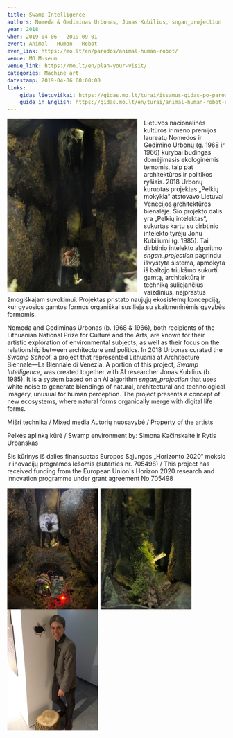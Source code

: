 ```yaml
---
title: Swamp Intelligence
authors: Nomeda & Gediminas Urbonas, Jonas Kubilius, sngan_projection
year: 2018
when: 2019-04-06 – 2019-09-01
event: Animal – Human – Robot
even_link: https://mo.lt/en/parodos/animal-human-robot/
venue: MO Museum
venue_link: https://mo.lt/en/plan-your-visit/
categories: Machine art
datestamp: 2019-04-06 00:00:00
links:
    gidas lietuviškai: https://gidas.mo.lt/turai/issamus-gidas-po-paroda-gyvunas-zmogus-robotas/pelkiu-intelektas-2018/
    guide in English: https://gidas.mo.lt/en/turai/animal-human-robot-extended-tour/swamp-intellect-2018/
---
```


<img src="swamp-1.jpg" width="300px" style="float:left;padding-right:15px"/>

Lietuvos nacionalinės kultūros ir meno premijos laureatų Nomedos ir Gedimino Urbonų (g. 1968 ir 1966) kūrybai būdingas domėjimasis ekologinėmis temomis, taip pat architektūros ir politikos ryšiais. 2018 Urbonų kuruotas projektas „Pelkių mokykla“ atstovavo Lietuvai Venecijos architektūros bienalėje. Šio projekto dalis yra „Pelkių intelektas“, sukurtas kartu su dirbtinio intelekto tyrėju Jonu Kubiliumi (g. 1985). Tai dirbtinio intelekto algoritmo *sngan_projection* pagrindu išvystyta sistema, apmokyta iš baltojo triukšmo sukurti gamtą, architektūrą ir techniką suliejančius vaizdinius, neįprastus žmogiškajam suvokimui. Projektas pristato naujųjų ekosistemų koncepciją, kur gyvosios gamtos formos organiškai susilieja su skaitmeninėmis gyvybės formomis.

Nomeda and Gediminas Urbonas (b. 1968 & 1966), both recipients of the Lithuanian National Prize for Culture and the Arts, are known for their artistic exploration of environmental subjects, as well as their focus on the relationship between architecture and politics. In 2018 Urbonas curated the *Swamp School*, a project that represented Lithuania at Architecture Biennale––La Biennale di Venezia. A portion of this project, *Swamp Intelligence*,
was created together with AI researcher Jonas Kubilius
(b. 1985). It is a system based on an AI algorithm *sngan_projection* that uses white noise to generate blendings of natural, architectural and technological imagery, unusual for human perception. The project presents a concept of new ecosystems, where natural forms organically merge with digital life forms.


Mišri technika / Mixed media
Autorių nuosavybė / Property of the artists

Pelkės aplinką kūrė / Swamp environment by: Simona Kačinskaitė ir Rytis Urbanskas

Šis kūrinys iš dalies finansuotas Europos Sąjungos „Horizonto 2020“ mokslo ir inovacijų programos lėšomis (sutarties nr. 705498) / This project has received funding from the European Union's Horizon 2020 research and innovation programme under grant agreement No 705498


<img src="swamp-2.jpg" width="210px" style="float:left;padding-right:5px"/>
<img src="swamp-3.jpg" width="210px" style="float:left;padding-right:5px"/>
<img src="jonas-at-swamp.jpg" width="210px" style="float:left"/>

